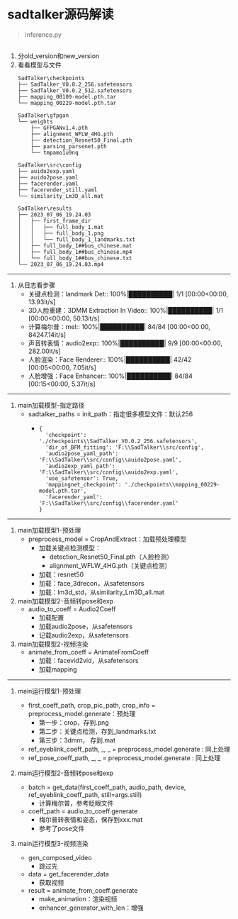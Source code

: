# sadtalker源码解读
>inference.py

## 
1. 分old_version和new_version
2. 看看模型与文件
   ```
   SadTalker\checkpoints
   ├── SadTalker_V0.0.2_256.safetensors
   ├── SadTalker_V0.0.2_512.safetensors
   ├── mapping_00109-model.pth.tar
   └── mapping_00229-model.pth.tar
   
   SadTalker\gfpgan
   └── weights
       ├── GFPGANv1.4.pth
       ├── alignment_WFLW_4HG.pth
       ├── detection_Resnet50_Final.pth
       ├── parsing_parsenet.pth
       └── tmpamo1u9nq

   SadTalker\src\config
   ├── auido2exp.yaml
   ├── auido2pose.yaml
   ├── facerender.yaml
   ├── facerender_still.yaml
   └── similarity_Lm3D_all.mat
   
   SadTalker\results
   ├── 2023_07_06_19.24.03
   │   ├── first_frame_dir
   │   │   ├── full_body_1.mat
   │   │   ├── full_body_1.png
   │   │   └── full_body_1_landmarks.txt
   │   ├── full_body_1##bus_chinese.mat
   │   ├── full_body_1##bus_chinese.mp4
   │   └── full_body_1##bus_chinese.txt
   └── 2023_07_06_19.24.03.mp4
   ```
---
1. 从日志看步骤
   - 关键点检测：landmark Det:: 100%|██████████| 1/1 [00:00<00:00, 13.93it/s]
   - 3D人脸重建：3DMM Extraction In Video:: 100%|██████████| 1/1 [00:00<00:00, 50.13it/s]
   - 计算梅尔普：mel:: 100%|██████████| 84/84 [00:00<00:00, 84247.14it/s]
   - 声音转表情：audio2exp:: 100%|██████████| 9/9 [00:00<00:00, 282.00it/s]
   - 人脸渲染：Face Renderer:: 100%|██████████| 42/42 [00:05<00:00,  7.05it/s]
   - 人脸增强：Face Enhancer:: 100%|██████████| 84/84 [00:15<00:00,  5.37it/s]
---
1. main加载模型-指定路径
   - sadtalker_paths = init_path：指定很多模型文件：默认256
     - ```
       {
	     'checkpoint': './checkpoints\\SadTalker_V0.0.2_256.safetensors',
	     'dir_of_BFM_fitting': 'F:\\SadTalker\\src/config',
	     'audio2pose_yaml_path': 'F:\\SadTalker\\src/config\\auido2pose.yaml',
         'audio2exp_yaml_path': 'F:\\SadTalker\\src/config\\auido2exp.yaml',
	     'use_safetensor': True,
         'mappingnet_checkpoint': './checkpoints\\mapping_00229-model.pth.tar',
         'facerender_yaml': 'F:\\SadTalker\\src/config\\facerender.yaml'
       }
       ```
---
1. main加载模型1-预处理
   - preprocess_model = CropAndExtract：加载预处理模型
     - 加载关键点检测模型：
       - detection_Resnet50_Final.pth（人脸检测） 
       - alignment_WFLW_4HG.pth（关键点检测）
     - 加载：resnet50
     - 加载：face_3drecon，从safetensors
     - 加载：lm3d_std，从similarity_Lm3D_all.mat
1. main加载模型2-音频转pose和exp
   - audio_to_coeff = Audio2Coeff
     - 加载配置
     - 加载audio2pose，从safetensors
     - 记载audio2exp，从safetensors
1. main加载模型2-视频渲染
   - animate_from_coeff = AnimateFromCoeff
     - 加载：facevid2vid，从safetensors
     - 加载mapping
---     
1. main运行模型1-预处理
   - first_coeff_path, crop_pic_path, crop_info =  preprocess_model.generate：预处理
     - 第一步：crop，存到.png
     - 第二步：关键点检测，存到_landmarks.txt 
     - 第三步：3dmm， 存到.mat
   - ref_eyeblink_coeff_path, _, _ =  preprocess_model.generate : 同上处理
   - ref_pose_coeff_path, _, _ =  preprocess_model.generate : 同上处理

1. main运行模型2-音频转pose和exp
   - batch = get_data(first_coeff_path, audio_path, device, ref_eyeblink_coeff_path, still=args.still)
     - 计算梅尔普，参考眨眼文件
   - coeff_path = audio_to_coeff.generate
     - 梅尔普转表情和姿态，保存到xxx.mat
     - 参考了pose文件
     
1. main运行模型3-视频渲染
   - gen_composed_video
     - 跳过先
   - data = get_facerender_data
     - 获取视频
   - result = animate_from_coeff.generate
     - make_animation：渲染视频
     - enhancer_generator_with_len：增强


